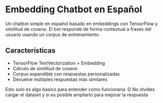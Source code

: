 # Embedding Chatbot en Español

Un chatbot simple en español basado en embeddings con TensorFlow y similitud de coseno. El bot responde de forma contextual a frases del usuario usando un corpus de entrenamiento.

## Características
- TensorFlow TextVectorization + Embedding
- Cálculo de similitud de coseno
- Corpus expandible con respuestas personalizadas
- Devuelve múltiples respuestas más similares

Esto solo es algo basico para entender como funcionaria :D
No olvides cargar el dataset y si es posible ampliarlo para mejorar la respuesta
